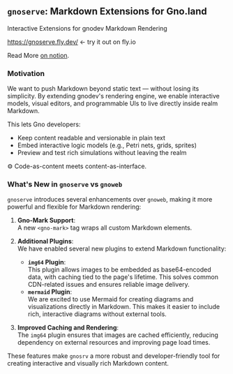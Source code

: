 ## `gnoserve`: Markdown Extensions for Gno.land

Interactive Extensions for gnodev Markdown Rendering

https://gnoserve.fly.dev/ <- try it out on fly.io

Read More [on notion](https://allinbits.notion.site/GnoFrame-1e0302c277ee80c3b9e0e1c41eebbb65).

### Motivation

We want to push Markdown beyond static text — without losing its simplicity.
By extending gnodev's rendering engine, we enable interactive models, visual editors,
and programmable UIs to live directly inside realm Markdown.

This lets Gno developers:

- Keep content readable and versionable in plain text
- Embed interactive logic models (e.g., Petri nets, grids, sprites)
- Preview and test rich simulations without leaving the realm

⚙️ Code-as-content meets content-as-interface.

### What's New in `gnoserve` vs `gnoweb`

`gnoserve` introduces several enhancements over `gnoweb`, making it more powerful and flexible for Markdown rendering:

1. **Gno-Mark Support**:  
   A new `<gno-mark>` tag wraps all custom Markdown elements.

2. **Additional Plugins**:  
   We have enabled several new plugins to extend Markdown functionality:
   - **`img64` Plugin**:  
     This plugin allows images to be embedded as base64-encoded data, with caching tied to the page's lifetime.
     This solves common CDN-related issues and ensures reliable image delivery.
   - **`mermaid` Plugin**:  
     We are excited to use Mermaid for creating diagrams and visualizations directly in Markdown.
     This makes it easier to include rich, interactive diagrams without external tools.

3. **Improved Caching and Rendering**:  
   The `img64` plugin ensures that images are cached efficiently, reducing dependency on external resources and improving page load times.

These features make `gnosrv` a more robust and developer-friendly tool for creating interactive and visually rich Markdown content.
